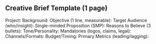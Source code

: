 ## Creative Brief Template (1 page)

Project: 
Background: 
Objective (1 line, measurable): 
Target Audience (who/insight): 
Single-minded Proposition (SMP): 
Reasons to Believe (3 bullets): 
Tone/Personality: 
Mandatories (logos, claims, legal): 
Channels/Formats: 
Budget/Timing: 
Primary Metrics (leading/lagging): 

